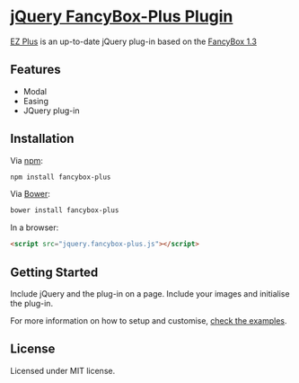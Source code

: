 [jQuery FancyBox-Plus Plugin](http://igorlino.github.io/fancybox-plus/)
================================

[EZ Plus](http://igorlino.github.io/fancybox-plus/) is an up-to-date jQuery plug-in based on the [FancyBox 1.3](https://github.com/elevateweb/elevatezoom)

## Features

- Modal
- Easing
- JQuery plug-in

## Installation

Via [npm](https://www.npmjs.com/):

```bash
npm install fancybox-plus
```

Via [Bower](http://bower.io/):

```bash
bower install fancybox-plus
```

In a browser:

```html
<script src="jquery.fancybox-plus.js"></script>
```

## Getting Started

Include jQuery and the plug-in on a page. Include your images and initialise the plug-in.


For more information on how to setup and customise, [check the examples](http://igorlino.github.io/fancybox-plus/).

## License
Licensed under MIT license.
